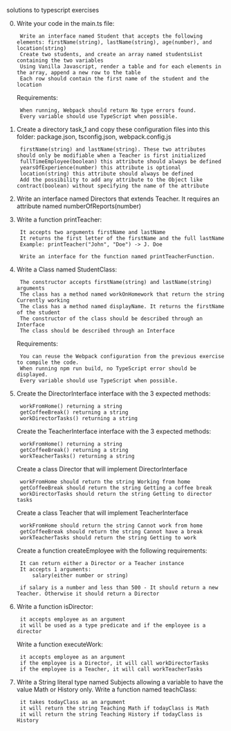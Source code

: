 solutions to typescript exercises

0. Write your code in the main.ts file:

        Write an interface named Student that accepts the following elements: firstName(string), lastName(string), age(number), and location(string)
        Create two students, and create an array named studentsList containing the two variables
        Using Vanilla Javascript, render a table and for each elements in the array, append a new row to the table
        Each row should contain the first name of the student and the location

    Requirements:

        When running, Webpack should return No type errors found.
        Every variable should use TypeScript when possible.

1. Create a directory task_1 and copy these configuration files into this folder: package.json, tsconfig.json, webpack.config.js

        firstName(string) and lastName(string). These two attributes should only be modifiable when a Teacher is first initialized
        fullTimeEmployee(boolean) this attribute should always be defined
        yearsOfExperience(number) this attribute is optional
        location(string) this attribute should always be defined
        Add the possibility to add any attribute to the Object like contract(boolean) without specifying the name of the attribute

2. Write an interface named Directors that extends Teacher. It requires an attribute named numberOfReports(number)

3. Write a function printTeacher:

        It accepts two arguments firstName and lastName
        It returns the first letter of the firstName and the full lastName
        Example: printTeacher("John", "Doe") -> J. Doe

        Write an interface for the function named printTeacherFunction.

4. Write a Class named StudentClass:

        The constructor accepts firstName(string) and lastName(string) arguments
        The class has a method named workOnHomework that return the string Currently working
        The class has a method named displayName. It returns the firstName of the student
        The constructor of the class should be described through an Interface
        The class should be described through an Interface

    Requirements:

        You can reuse the Webpack configuration from the previous exercise to compile the code.
        When running npm run build, no TypeScript error should be displayed.
        Every variable should use TypeScript when possible.

5. Create the DirectorInterface interface with the 3 expected methods:

        workFromHome() returning a string
        getCoffeeBreak() returning a string
        workDirectorTasks() returning a string

    Create the TeacherInterface interface with the 3 expected methods:
    
        workFromHome() returning a string
        getCoffeeBreak() returning a string
        workTeacherTasks() returning a string

    Create a class Director that will implement DirectorInterface

        workFromHome should return the string Working from home
        getCoffeeBreak should return the string Getting a coffee break
        workDirectorTasks should return the string Getting to director tasks

    Create a class Teacher that will implement TeacherInterface

        workFromHome should return the string Cannot work from home
        getCoffeeBreak should return the string Cannot have a break
        workTeacherTasks should return the string Getting to work

    Create a function createEmployee with the following requirements:

        It can return either a Director or a Teacher instance
        It accepts 1 arguments:
            salary(either number or string)
        
        if salary is a number and less than 500 - It should return a new Teacher. Otherwise it should return a Director

6. Write a function isDirector:

        it accepts employee as an argument
        it will be used as a type predicate and if the employee is a director

    Write a function executeWork:

        it accepts employee as an argument
        if the employee is a Director, it will call workDirectorTasks
        if the employee is a Teacher, it will call workTeacherTasks

7. Write a String literal type named Subjects allowing a variable to have the value Math or History only. Write a function named teachClass:

        it takes todayClass as an argument
        it will return the string Teaching Math if todayClass is Math
        it will return the string Teaching History if todayClass is History
